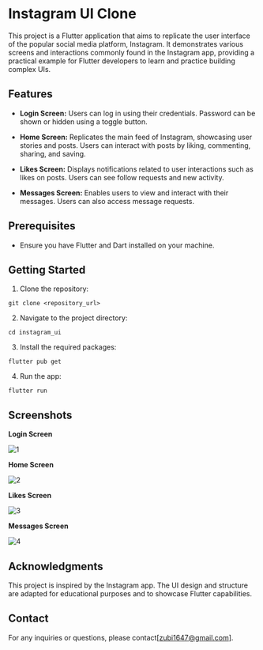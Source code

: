 # Instagram UI Clone

This project is a Flutter application that aims to replicate the user interface of the popular social media platform, Instagram. It demonstrates various screens and interactions commonly found in the Instagram app, providing a practical example for Flutter developers to learn and practice building complex UIs.

## Features

- **Login Screen:** Users can log in using their credentials. Password can be shown or hidden using a toggle button.

- **Home Screen:** Replicates the main feed of Instagram, showcasing user stories and posts. Users can interact with posts by liking, commenting, sharing, and saving.

- **Likes Screen:** Displays notifications related to user interactions such as likes on posts. Users can see follow requests and new activity.

- **Messages Screen:** Enables users to view and interact with their messages. Users can also access message requests.

## Prerequisites

- Ensure you have Flutter and Dart installed on your machine.

## Getting Started

1. Clone the repository:

```
git clone <repository_url>
```

2. Navigate to the project directory:

```
cd instagram_ui
```

3. Install the required packages:

```
flutter pub get
```

4. Run the app:

```
flutter run
```

## Screenshots

**Login Screen**






![1](https://github.com/zabi1647/instagram_ui/assets/101661680/331f29e3-691f-49e7-a809-3754b14253ed)

**Home Screen**






![2](https://github.com/zabi1647/instagram_ui/assets/101661680/86141714-4e0c-49d3-958c-95cf3d3ec462)

**Likes Screen**






![3](https://github.com/zabi1647/instagram_ui/assets/101661680/9d9dae1e-df3b-4b45-ad3c-dff28a4ead83)

**Messages Screen**






![4](https://github.com/zabi1647/instagram_ui/assets/101661680/cf83feeb-f7a7-41c7-9bec-588e1e14b48a)


## Acknowledgments

This project is inspired by the Instagram app. The UI design and structure are adapted for educational purposes and to showcase Flutter capabilities.

## Contact

For any inquiries or questions, please contact[zubi1647@gmail.com].

